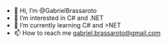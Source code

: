 - 👋 Hi, I’m @GabrielBrassaroto
- 👀 I’m interested in C# and .NET
- 🌱 I’m currently learning C# and >NET
- 📫 How to reach me gabriel.brassaroto@gmail.com

